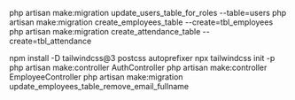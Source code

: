php artisan make:migration update_users_table_for_roles --table=users
php artisan make:migration create_employees_table --create=tbl_employees
php artisan make:migration create_attendance_table --create=tbl_attendance

npm install -D tailwindcss@3 postcss autoprefixer
npx tailwindcss init -p
php artisan make:controller AuthController
php artisan make:controller EmployeeController
php artisan make:migration update_employees_table_remove_email_fullname
